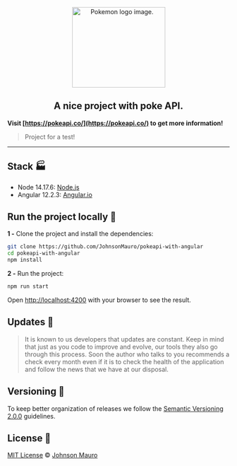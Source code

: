 <p align="center">
  <img src="https://upload.wikimedia.org/wikipedia/commons/thumb/9/98/International_Pok%C3%A9mon_logo.svg/2880px-International_Pok%C3%A9mon_logo.svg.png" width="211" height="182" alt="Pokemon logo image." />
</p>

<h2 align="center">
  <strong>A nice project with poke API.</strong>
</h2>

**Visit [https://pokeapi.co/](https://pokeapi.co/) to get more information!**

> Project for a test!

---

## Stack 🏭

- Node 14.17.6: [Node.js](https://nodejs.org/en/)
- Angular 12.2.3: [Angular.io](https://angular.io/)

## Run the project locally 🔧

**1 -** Clone the project and install the dependencies:

```sh
git clone https://github.com/JohnsonMauro/pokeapi-with-angular
cd pokeapi-with-angular
npm install
```

**2 -** Run the project:

```sh
npm run start
```

Open [http://localhost:4200](http://localhost:4200) with your browser to see the result.

## Updates 🎨

> It is known to us developers that updates are constant. Keep in mind that just as you code to improve and evolve, our tools
> they also go through this process. Soon the author who talks to you recommends a check every month even if it is to check the health of the application and follow the news
> that we have at our disposal.

## Versioning 📝

To keep better organization of releases we follow the [Semantic Versioning 2.0.0](http://semver.org/) guidelines.

## License 📝

[MIT License](https://opensource.org/licenses/MIT) © [Johnson Mauro](https://johnsonmauro.github.io/)
